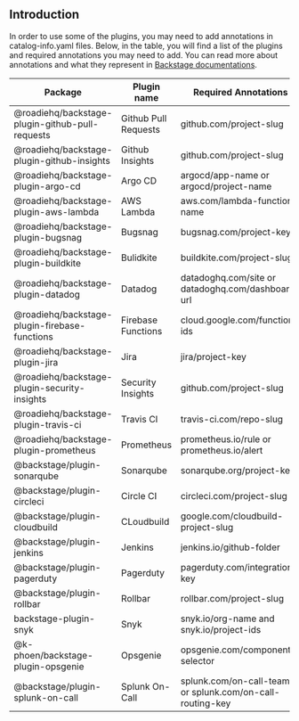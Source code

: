 
## Introduction

In order to use some of the plugins, you may need to add annotations in catalog-info.yaml files. Below, in the table, you will find a list of the plugins and required annotations you may need to add. You can read more about annotations and what they represent in [Backstage documentations](https://backstage.io/docs/features/software-catalog/well-known-annotations).


| Package                                         | Plugin name          | Required Annotations                                      |
|-------------------------------------------------|----------------------|-----------------------------------------------------------|
| @roadiehq/backstage-plugin-github-pull-requests | Github Pull Requests | github.com/project-slug                                   |
| @roadiehq/backstage-plugin-github-insights      | Github Insights      | github.com/project-slug                                   |
| @roadiehq/backstage-plugin-argo-cd              | Argo CD              | argocd/app-name or argocd/project-name                    |
| @roadiehq/backstage-plugin-aws-lambda           | AWS Lambda           | aws.com/lambda-function-name                              |
| @roadiehq/backstage-plugin-bugsnag              | Bugsnag              | bugsnag.com/project-key                                   |
| @roadiehq/backstage-plugin-buildkite            | Bulidkite            | buildkite.com/project-slug                                |
| @roadiehq/backstage-plugin-datadog              | Datadog              | datadoghq.com/site or datadoghq.com/dashboard-url         |
| @roadiehq/backstage-plugin-firebase-functions   | Firebase Functions   | cloud.google.com/function-ids                             |
| @roadiehq/backstage-plugin-jira                 | Jira                 | jira/project-key                                          |
| @roadiehq/backstage-plugin-security-insights    | Security Insights    | github.com/project-slug                                   |
| @roadiehq/backstage-plugin-travis-ci            | Travis CI            | travis-ci.com/repo-slug                                   |
| @roadiehq/backstage-plugin-prometheus           | Prometheus           | prometheus.io/rule or prometheus.io/alert                 |
| @backstage/plugin-sonarqube                     | Sonarqube            | sonarqube.org/project-key                                 |
| @backstage/plugin-circleci                      | Circle CI            | circleci.com/project-slug                                 |
| @backstage/plugin-cloudbuild                    | CLoudbuild           | google.com/cloudbuild-project-slug                        |
| @backstage/plugin-jenkins                       | Jenkins              | jenkins.io/github-folder                                  |
| @backstage/plugin-pagerduty                     | Pagerduty            | pagerduty.com/integration-key                             |
| @backstage/plugin-rollbar                       | Rollbar              | rollbar.com/project-slug                                  |
| backstage-plugin-snyk                           | Snyk                 | snyk.io/org-name and snyk.io/project-ids                  |
| @k-phoen/backstage-plugin-opsgenie              | Opsgenie             | opsgenie.com/component-selector                           |
| @backstage/plugin-splunk-on-call                | Splunk On-Call       | splunk.com/on-call-team or splunk.com/on-call-routing-key |
